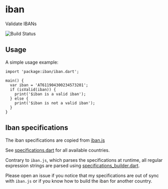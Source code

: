# iban

Validate IBANs

![Build Status](https://travis-ci.org/close2/iban.svg?branch=master)
## Usage

A simple usage example:

    import 'package:iban/iban.dart';

    main() {
      var iban = 'AT611904300234573201';
      if (isValid(iban)) {
        print('$iban is a valid iban');
      } else {
        print('$iban is not a valid iban');
      }
    }

## Iban specifications

The iban specifications are copied from [iban.js](https://github.com/arhs/iban.js/blob/master/iban.js)

See [specifications.dart](tool/specifications.dart) for all available countries.


Contrary to `iban.js`, which parses the specifications at runtime, all regular expression
strings are parsed using [specifications_builder.dart](tool/specifications_builder.dart).


Please open an issue if you notice that my specifications are out of sync with `iban.js` or
if you know how to build the iban for another country.


